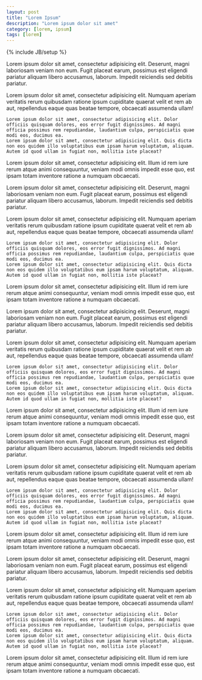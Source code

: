```yaml
---
layout: post
title: "Lorem Ipsum"
description: "Lorem ipsum dolor sit amet"
category: [lorem, ipsum]
tags: [lorem]
---
```

{% include JB/setup %}

Lorem ipsum dolor sit amet, consectetur adipisicing elit. Deserunt, magni laboriosam veniam non eum. Fugit placeat earum, possimus est eligendi pariatur aliquam libero accusamus, laborum. Impedit reiciendis sed debitis pariatur.

Lorem ipsum dolor sit amet, consectetur adipisicing elit. Numquam aperiam veritatis rerum quibusdam ratione ipsum cupiditate quaerat velit et rem ab aut, repellendus eaque quas beatae tempore, obcaecati assumenda ullam!

    Lorem ipsum dolor sit amet, consectetur adipisicing elit. Dolor officiis quisquam dolores, eos error fugit dignissimos. Ad magni officia possimus rem repudiandae, laudantium culpa, perspiciatis quae modi eos, ducimus ea.
    Lorem ipsum dolor sit amet, consectetur adipisicing elit. Quis dicta non eos quidem illo voluptatibus eum ipsam harum voluptatum, aliquam. Autem id quod ullam in fugiat non, mollitia iste placeat?

Lorem ipsum dolor sit amet, consectetur adipisicing elit. Illum id rem iure rerum atque animi consequuntur, veniam modi omnis impedit esse quo, est ipsam totam inventore ratione a numquam obcaecati.

Lorem ipsum dolor sit amet, consectetur adipisicing elit. Deserunt, magni laboriosam veniam non eum. Fugit placeat earum, possimus est eligendi pariatur aliquam libero accusamus, laborum. Impedit reiciendis sed debitis pariatur.

Lorem ipsum dolor sit amet, consectetur adipisicing elit. Numquam aperiam veritatis rerum quibusdam ratione ipsum cupiditate quaerat velit et rem ab aut, repellendus eaque quas beatae tempore, obcaecati assumenda ullam!

    Lorem ipsum dolor sit amet, consectetur adipisicing elit. Dolor officiis quisquam dolores, eos error fugit dignissimos. Ad magni officia possimus rem repudiandae, laudantium culpa, perspiciatis quae modi eos, ducimus ea.
    Lorem ipsum dolor sit amet, consectetur adipisicing elit. Quis dicta non eos quidem illo voluptatibus eum ipsam harum voluptatum, aliquam. Autem id quod ullam in fugiat non, mollitia iste placeat?

Lorem ipsum dolor sit amet, consectetur adipisicing elit. Illum id rem iure rerum atque animi consequuntur, veniam modi omnis impedit esse quo, est ipsam totam inventore ratione a numquam obcaecati.

Lorem ipsum dolor sit amet, consectetur adipisicing elit. Deserunt, magni laboriosam veniam non eum. Fugit placeat earum, possimus est eligendi pariatur aliquam libero accusamus, laborum. Impedit reiciendis sed debitis pariatur.

Lorem ipsum dolor sit amet, consectetur adipisicing elit. Numquam aperiam veritatis rerum quibusdam ratione ipsum cupiditate quaerat velit et rem ab aut, repellendus eaque quas beatae tempore, obcaecati assumenda ullam!

    Lorem ipsum dolor sit amet, consectetur adipisicing elit. Dolor officiis quisquam dolores, eos error fugit dignissimos. Ad magni officia possimus rem repudiandae, laudantium culpa, perspiciatis quae modi eos, ducimus ea.
    Lorem ipsum dolor sit amet, consectetur adipisicing elit. Quis dicta non eos quidem illo voluptatibus eum ipsam harum voluptatum, aliquam. Autem id quod ullam in fugiat non, mollitia iste placeat?

Lorem ipsum dolor sit amet, consectetur adipisicing elit. Illum id rem iure rerum atque animi consequuntur, veniam modi omnis impedit esse quo, est ipsam totam inventore ratione a numquam obcaecati.

Lorem ipsum dolor sit amet, consectetur adipisicing elit. Deserunt, magni laboriosam veniam non eum. Fugit placeat earum, possimus est eligendi pariatur aliquam libero accusamus, laborum. Impedit reiciendis sed debitis pariatur.

Lorem ipsum dolor sit amet, consectetur adipisicing elit. Numquam aperiam veritatis rerum quibusdam ratione ipsum cupiditate quaerat velit et rem ab aut, repellendus eaque quas beatae tempore, obcaecati assumenda ullam!

    Lorem ipsum dolor sit amet, consectetur adipisicing elit. Dolor officiis quisquam dolores, eos error fugit dignissimos. Ad magni officia possimus rem repudiandae, laudantium culpa, perspiciatis quae modi eos, ducimus ea.
    Lorem ipsum dolor sit amet, consectetur adipisicing elit. Quis dicta non eos quidem illo voluptatibus eum ipsam harum voluptatum, aliquam. Autem id quod ullam in fugiat non, mollitia iste placeat?

Lorem ipsum dolor sit amet, consectetur adipisicing elit. Illum id rem iure rerum atque animi consequuntur, veniam modi omnis impedit esse quo, est ipsam totam inventore ratione a numquam obcaecati.

Lorem ipsum dolor sit amet, consectetur adipisicing elit. Deserunt, magni laboriosam veniam non eum. Fugit placeat earum, possimus est eligendi pariatur aliquam libero accusamus, laborum. Impedit reiciendis sed debitis pariatur.

Lorem ipsum dolor sit amet, consectetur adipisicing elit. Numquam aperiam veritatis rerum quibusdam ratione ipsum cupiditate quaerat velit et rem ab aut, repellendus eaque quas beatae tempore, obcaecati assumenda ullam!

    Lorem ipsum dolor sit amet, consectetur adipisicing elit. Dolor officiis quisquam dolores, eos error fugit dignissimos. Ad magni officia possimus rem repudiandae, laudantium culpa, perspiciatis quae modi eos, ducimus ea.
    Lorem ipsum dolor sit amet, consectetur adipisicing elit. Quis dicta non eos quidem illo voluptatibus eum ipsam harum voluptatum, aliquam. Autem id quod ullam in fugiat non, mollitia iste placeat?

Lorem ipsum dolor sit amet, consectetur adipisicing elit. Illum id rem iure rerum atque animi consequuntur, veniam modi omnis impedit esse quo, est ipsam totam inventore ratione a numquam obcaecati.